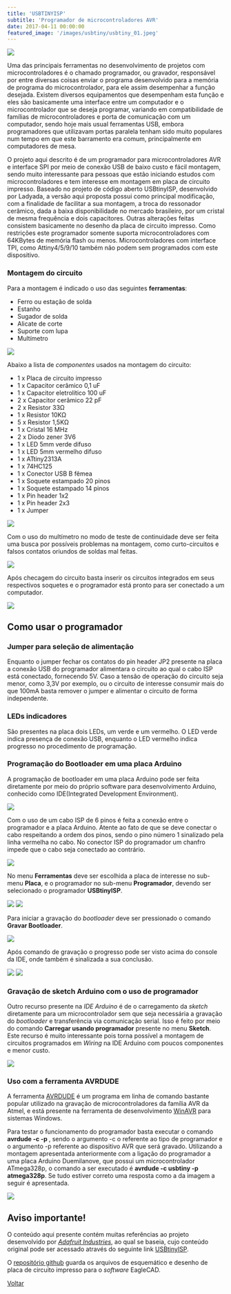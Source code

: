 ```yaml
---
title: 'USBTINYISP'
subtitle: 'Programador de microcontroladores AVR'
date: 2017-04-11 00:00:00
featured_image: '/images/usbtiny/usbtiny_01.jpeg'
---
```


![](/images/usbtiny/usbtiny_01.jpeg)

Uma das principais ferramentas no desenvolvimento de projetos com microcontroladores é o chamado programador, ou gravador, responsável por entre diversas coisas enviar o programa desenvolvido para a memória de programa do microcontrolador, para ele assim desempenhar a função desejada. Existem diversos equipamentos que desempenham esta função e eles são basicamente uma interface entre um computador e o microcontrolador que se deseja programar, variando em compatibilidade de famílias de microcontroladores e porta de comunicação com um computador, sendo hoje mais usual ferramentas USB, embora programadores que utilizavam portas paralela tenham sido muito populares num tempo em que este barramento era comum, principalmente em computadores de mesa.

O projeto aqui descrito é de um programador para microcontroladores AVR e interface SPI por meio de conexão USB de baixo custo e fácil montagem, sendo muito interessante para pessoas que estão iniciando estudos com microcontroladores e tem interesse em montagem em placa de circuito impresso. Baseado no projeto de código aberto USBtinyISP, desenvolvido por Ladyada, a versão aqui proposta possui como principal modificação, com a finalidade de facilitar a sua montagem, a troca do ressonador cerâmico, dada a baixa disponibilidade no mercado brasileiro, por um cristal de mesma frequência e dois capacitores. Outras alterações feitas consistem basicamente no desenho da placa de circuito impresso. Como restrições este programador somente suporta microcontroladores com 64KBytes de memória flash ou menos. Microcontroladores com interface TPI, como Attiny4/5/9/10 também não podem sem programados com este dispositivo.

### Montagem do circuito

Para a montagem é indicado o uso das seguintes **ferramentas**:

* Ferro ou estação de solda
* Estanho
* Sugador de solda
* Alicate de corte
* Suporte com lupa
* Multímetro

![](/images/usbtiny/usbtiny_02.jpeg)

Abaixo a lista de *componentes* usados na montagem do circuito:

* 1 x Placa de circuito impresso
* 1 x Capacitor cerâmico 0,1 uF
* 1 x Capacitor eletrolítico 100 uF
* 2 x Capacitor cerâmico 22 pF
* 2 x Resistor 33Ω
* 1 x Resistor 10KΩ
* 5 x Resistor 1,5KΩ
* 1 x Cristal 16 MHz
* 2 x Diodo zener 3V6
* 1 x LED 5mm verde difuso
* 1 x LED 5mm vermelho difuso
* 1 x ATtiny2313A
* 1 x 74HC125
* 1 x Conector USB B fêmea
* 1 x Soquete estampado 20 pinos
* 1 x Soquete estampado 14 pinos
* 1 x Pin header 1x2
* 1 x Pin header 2x3
* 1 x Jumper

![](/images/usbtiny/usbtiny_03.jpeg)

Com o uso do multímetro no modo de teste de continuidade deve ser feita uma busca por possíveis problemas na montagem, como curto-circuitos e falsos contatos oriundos de soldas mal feitas.

![](/images/usbtiny/usbtiny_04.jpeg)

Após checagem do circuito basta inserir os circuitos integrados em seus respectivos soquetes e o programador está pronto para ser conectado a um computador.

![](/images/usbtiny/usbtiny_05.jpeg)

## Como usar o programador
### Jumper para seleção de alimentação

Enquanto o jumper fechar os contatos do pin header JP2 presente na placa a conexão USB do programador alimentara o circuito ao qual o cabo ISP está conectado, fornecendo 5V. Caso a tensão de operação do circuito seja menor, como 3,3V por exemplo, ou o circuito de interesse consumir mais do que 100mA basta remover o jumper e alimentar o circuito de forma independente.

### LEDs indicadores

São presentes na placa dois LEDs, um verde e um vermelho. O LED verde indica presença de conexão USB, enquanto o LED vermelho indica progresso no procedimento de programação.

### Programação do Bootloader em uma placa Arduino

A programação de bootloader em uma placa Arduino pode ser feita diretamente por meio do próprio software para desenvolvimento Arduino, conhecido como IDE(Integrated Development Environment).

![](/images/usbtiny/usbtiny_06.jpeg)

Com o uso de um cabo ISP de 6 pinos é feita a conexão entre o programador e a placa Arduino. Atente ao fato de que se deve conectar o cabo respeitando a ordem dos pinos, sendo o pino número 1 sinalizado pela linha vermelha no cabo. No conector ISP do programador um chanfro impede que o cabo seja conectado ao contrário.

![](/images/usbtiny/usbtiny_07.jpeg)

No menu **Ferramentas** deve ser escolhida a placa de interesse no sub-menu **Placa**, e o programador no sub-menu **Programador**, devendo ser selecionado o programador **USBtinyISP**.

<div class="gallery" data-columns="2">
	<img src="/images/usbtiny/usbtiny_08.png">
	<img src="/images/usbtiny/usbtiny_09.png">
</div>

Para iniciar a gravação do *bootloader* deve ser pressionado o comando **Gravar Bootloader**.

![](/images/usbtiny/usbtiny_10.png)

Após comando de gravação o progresso pode ser visto acima do console da IDE, onde também é sinalizada a sua conclusão.

<div class="gallery" data-columns="2">
	<img src="/images/usbtiny/usbtiny_11.png">
	<img src="/images/usbtiny/usbtiny_12.png">
</div>

### Gravação de sketch Arduino com o uso de programador

Outro recurso presente na *IDE Arduino* é de o carregamento da *sketch* diretamente para um microcontrolador sem que seja necessária a gravação do *bootloader* e transferência via comunicação serial. Isso é feito por meio do comando **Carregar usando programador** presente no menu **Sketch**. Este recurso é muito interessante pois torna possível a montagem de circuitos programados em *Wiring* na IDE Arduino com poucos componentes e menor custo.

![](/images/usbtiny/usbtiny_13.png)

### Uso com a ferramenta AVRDUDE

A ferramenta [AVRDUDE](http://www.nongnu.org/avrdude/) é um programa em linha de comando bastante popular utilizado na gravação de microcontroladores da família AVR da Atmel, e está presente na ferramenta de desenvolvimento [WinAVR](http://www.webring.org/l/rd?ring=avr;id=59;url=http%3A%2F%2Fwinavr%2Esourceforge%2Enet%2F) para sistemas Windows.

Para testar o funcionamento do programador basta executar o comando **avrdude -c <programmer> -p <partno>**, sendo o argumento -c o referente ao tipo de programador e o argumento -p referente ao dispositivo AVR que será gravado. Utilizando a montagem apresentada anteriormente com a ligação do programador a uma placa Arduino Duemilanove, que possui um microcontrolador ATmega328p, o comando a ser executado é **avrdude -c usbtiny -p atmega328p**. Se tudo estiver correto uma resposta como a da imagem a seguir é apresentada.

![](/images/usbtiny/usbtiny_14.png)

## Aviso importante!

O conteúdo aqui presente contém muitas referências ao projeto desenvolvido por [*Adafruit Industries*](https://www.adafruit.com/), ao qual se baseia, cujo conteúdo original pode ser acessado através do seguinte link [USBtinyISP](https://learn.adafruit.com/usbtinyisp/overview).

O [repositório github](https://github.com/andrebla/usbtinyispfzrs) guarda os arquivos de esquemático e desenho de placa de circuito impresso para o *software* EagleCAD.

<a href='/' class="button button--large">Voltar</a>